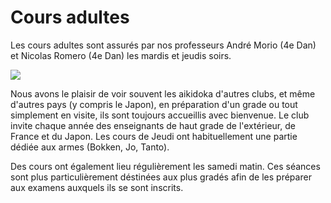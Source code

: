 # Cours adultes

Les cours adultes sont assurés par nos professeurs André Morio (4e Dan) et Nicolas Romero (4e Dan) les mardis et jeudis soirs.



![](/images/IMG_139.jpeg)

Nous avons le plaisir de voir souvent les aikidoka d'autres clubs, et même d'autres pays (y compris le Japon), en préparation d'un grade ou tout simplement en visite, ils sont toujours accueillis avec bienvenue. Le club invite chaque année des enseignants de haut grade de l'extérieur, de France et du Japon. Les cours de Jeudi ont habituellement une partie dédiée aux armes (Bokken, Jo, Tanto).

Des cours ont également lieu régulièrement les samedi matin. Ces séances sont plus particulièrement déstinées aux plus gradés afin de les préparer aux examens auxquels ils se sont inscrits.
